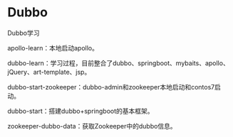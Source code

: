 # Dubbo
Dubbo学习

apollo-learn：本地启动apollo。

dubbo-learn：学习过程，目前整合了dubbo、springboot、mybaits、apollo、jQuery、art-template、jsp。

dubbo-start-zookeeper：dubbo-admin和zookeeper本地启动和contos7启动。

dubbo-start：搭建dubbo+springboot的基本框架。

zookeeper-dubbo-data：获取Zookeeper中的dubbo信息。

